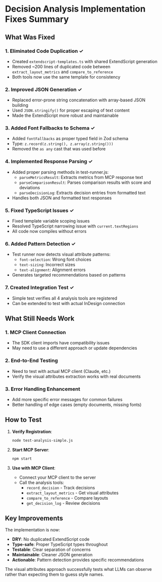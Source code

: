 # Decision Analysis Implementation Fixes Summary

## What Was Fixed

### 1. **Eliminated Code Duplication** ✓
- Created `extendscript-templates.ts` with shared ExtendScript generation
- Removed ~200 lines of duplicated code between `extract_layout_metrics` and `compare_to_reference`
- Both tools now use the same template for consistency

### 2. **Improved JSON Generation** ✓
- Replaced error-prone string concatenation with array-based JSON building
- Used `JSON.stringify()` for proper escaping of text content
- Made the ExtendScript more robust and maintainable

### 3. **Added Font Fallbacks to Schema** ✓
- Added `fontFallbacks` as proper typed field in Zod schema
- Type: `z.record(z.string(), z.array(z.string()))`
- Removed the `as any` cast that was used before

### 4. **Implemented Response Parsing** ✓
- Added proper parsing methods in test-runner.js:
  - `parseMetricsResult`: Extracts metrics from MCP response text
  - `parseComparisonResult`: Parses comparison results with score and deviations
  - `parseDecisionLog`: Extracts decision entries from formatted text
- Handles both JSON and formatted text responses

### 5. **Fixed TypeScript Issues** ✓
- Fixed template variable scoping issues
- Resolved TypeScript narrowing issue with `current.textRegions`
- All code now compiles without errors

### 6. **Added Pattern Detection** ✓
- Test runner now detects visual attribute patterns:
  - `font-selection`: Wrong font choices
  - `text-sizing`: Incorrect sizes  
  - `text-alignment`: Alignment errors
- Generates targeted recommendations based on patterns

### 7. **Created Integration Test** ✓
- Simple test verifies all 4 analysis tools are registered
- Can be extended to test with actual InDesign connection

## What Still Needs Work

### 1. **MCP Client Connection**
- The SDK client imports have compatibility issues
- May need to use a different approach or update dependencies

### 2. **End-to-End Testing**
- Need to test with actual MCP client (Claude, etc.)
- Verify the visual attributes extraction works with real documents

### 3. **Error Handling Enhancement**
- Add more specific error messages for common failures
- Better handling of edge cases (empty documents, missing fonts)

## How to Test

1. **Verify Registration**:
   ```bash
   node test-analysis-simple.js
   ```

2. **Start MCP Server**:
   ```bash
   npm start
   ```

3. **Use with MCP Client**:
   - Connect your MCP client to the server
   - Call the analysis tools:
     - `record_decision` - Track decisions
     - `extract_layout_metrics` - Get visual attributes
     - `compare_to_reference` - Compare layouts
     - `get_decision_log` - Review decisions

## Key Improvements

The implementation is now:
- **DRY**: No duplicated ExtendScript code
- **Type-safe**: Proper TypeScript types throughout
- **Testable**: Clear separation of concerns
- **Maintainable**: Cleaner JSON generation
- **Actionable**: Pattern detection provides specific recommendations

The visual attributes approach successfully tests what LLMs can observe rather than expecting them to guess style names.